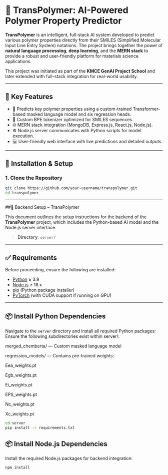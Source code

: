 # 🧪 TransPolymer: AI-Powered Polymer Property Predictor

**TransPolymer** is an intelligent, full-stack AI system developed to predict various polymer properties directly from their SMILES (Simplified Molecular Input Line Entry System) notations. The project brings together the power of **natural language processing**, **deep learning**, and the **MERN stack** to provide a robust and user-friendly platform for materials science applications.

This project was initiated as part of the **KMCE GenAI Project School** and later extended with full-stack integration for real-world usability.

---

## 📌 Key Features

- 🔬 Predicts key polymer properties using a custom-trained Transformer-based masked language model and six regression heads.
- 🧠 Custom BPE tokenizer optimized for SMILES sequences.
- 🌐 MERN stack integration (MongoDB, Express.js, React.js, Node.js).
- ⚙️ Node.js server communicates with Python scripts for model execution.
- 💻 User-friendly web interface with live predictions and detailed outputs.
---

## 🔧 Installation & Setup

### 1. Clone the Repository
```bash
git clone https://github.com/your-username/transpolymer.git
cd transpolymer
```
---
##🔧 Backend Setup – TransPolymer

This document outlines the setup instructions for the backend of the **TransPolymer** project, which includes the Python-based AI model and the Node.js server interface.

> **Directory**: `server/`

---

## ✅ Requirements

Before proceeding, ensure the following are installed:

- [Python](https://www.python.org/downloads/) ≥ 3.9  
- [Node.js](https://nodejs.org/) ≥ 18.x  
- pip (Python package installer)  
- [PyTorch](https://pytorch.org/) (with CUDA support if running on GPU)

---

## 📦 Install Python Dependencies

Navigate to the `server` directory and install all required Python packages:
Ensure the following subdirectories exist within server/:

merged_chemberta/ — Custom masked language model

regression_models/ — Contains pre-trained weights:

Eea_weights.pt

Egb_weights.pt

Ei_weights.pt

EPS_weights.pt

Nc_weights.pt

Xc_weights.pt


```bash
cd server
pip install -r requirements.txt
```
## 📦 Install Node.js Dependencies

Install the required Node.js packages for backend integration:

```bash
npm install
```



